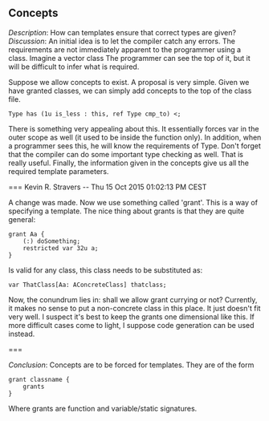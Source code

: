 ## Concepts ##
*Description*: How can templates ensure that correct types are given?
*Discussion*: An initial idea is to let the compiler catch any errors. The requirements
are not immediately apparent to the programmer using a class. Imagine a vector class
The programmer can see the top of it, but it will be difficult to infer what is required.

Suppose we allow concepts to exist. A proposal is very simple. Given we have granted
classes, we can simply add concepts to the top of the class file.

	Type has (1u is_less : this, ref Type cmp_to) <;

There is something very appealing about this. It essentially forces var in the outer
scope as well (it used to be inside the function only). In addition, when a programmer
sees this, he will know the requirements of Type. Don't forget that the compiler
can do some important type checking as well. That is really useful. Finally, the
information given in the concepts give us all the required template parameters.

=== Kevin R. Stravers -- Thu 15 Oct 2015 01:02:13 PM CEST

A change was made. Now we use something called 'grant'. This is a way of specifying
a template. The nice thing about grants is that they are quite general:

	grant Aa {
		(:) doSomething;
		restricted var 32u a;
	}

Is valid for any class, this class needs to be substituted as:

	var ThatClass[Aa: AConcreteClass] thatclass;

Now, the conundrum lies in: shall we allow grant currying or not? Currently, it makes
no sense to put a non-concrete class in this place. It just doesn't fit very well.
I suspect it's best to keep the grants one dimensional like this. If more difficult
cases come to light, I suppose code generation can be used instead.

===

*Conclusion*: Concepts are to be forced for templates. They are of the form

	grant classname {
		grants
	}

Where grants are function and variable/static signatures.
